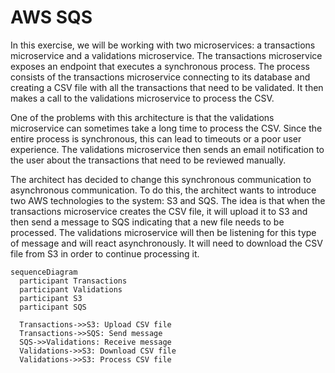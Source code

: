 # AWS SQS
In this exercise, we will be working with two microservices: a transactions microservice and a validations microservice.
The transactions microservice exposes an endpoint that executes a synchronous process. The process consists of the
transactions microservice connecting to its database and creating a CSV file with all the transactions that need to be
validated. It then makes a call to the validations microservice to process the CSV.

One of the problems with this architecture is that the validations microservice can sometimes take a long time to
process the CSV. Since the entire process is synchronous, this can lead to timeouts or a poor user experience. The
validations microservice then sends an email notification to the user about the transactions that need to be reviewed
manually.

The architect has decided to change this synchronous communication to asynchronous communication. To do this, the
architect wants to introduce two AWS technologies to the system: S3 and SQS. The idea is that when the transactions
microservice creates the CSV file, it will upload it to S3 and then send a message to SQS indicating that a new file
needs to be processed. The validations microservice will then be listening for this type of message and will react
asynchronously. It will need to download the CSV file from S3 in order to continue processing it.

```mermaid
sequenceDiagram
  participant Transactions
  participant Validations
  participant S3
  participant SQS

  Transactions->>S3: Upload CSV file
  Transactions->>SQS: Send message
  SQS->>Validations: Receive message
  Validations->>S3: Download CSV file
  Validations->>S3: Process CSV file
```